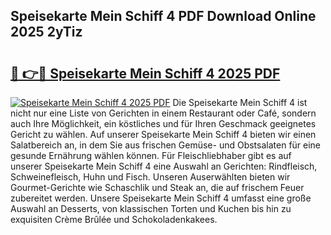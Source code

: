 ## Speisekarte Mein Schiff 4 PDF Download Online 2025 2yTiz

# <h2><a href="http://gcbe83w.nevu.top/?p=Speisekarte+Mein+Schiff+4">🔗 👉🔴 Speisekarte Mein Schiff 4 2025 PDF</a></h2>

[![Speisekarte Mein Schiff 4 2025 PDF](https://i.imgur.com/dBaPXMq.png)](http://gcbe83w.nevu.top/?p=Speisekarte+Mein+Schiff+4)
Die Speisekarte Mein Schiff 4 ist nicht nur eine Liste von Gerichten in einem Restaurant oder Café, sondern auch Ihre Möglichkeit, ein köstliches und für Ihren Geschmack geeignetes Gericht zu wählen. Auf unserer Speisekarte Mein Schiff 4 bieten wir einen Salatbereich an, in dem Sie aus frischen Gemüse- und Obstsalaten für eine gesunde Ernährung wählen können. Für Fleischliebhaber gibt es auf unserer Speisekarte Mein Schiff 4 eine Auswahl an Gerichten: Rindfleisch, Schweinefleisch, Huhn und Fisch. Unseren Auserwählten bieten wir Gourmet-Gerichte wie Schaschlik und Steak an, die auf frischem Feuer zubereitet werden. Unsere Speisekarte Mein Schiff 4 umfasst eine große Auswahl an Desserts, von klassischen Torten und Kuchen bis hin zu exquisiten Crème Brûlée und Schokoladenkakees.
